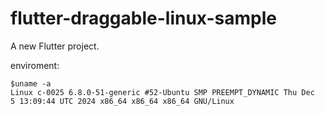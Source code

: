 # flutter-draggable-linux-sample

A new Flutter project.

enviroment:

```
$uname -a
Linux c-0025 6.8.0-51-generic #52-Ubuntu SMP PREEMPT_DYNAMIC Thu Dec  5 13:09:44 UTC 2024 x86_64 x86_64 x86_64 GNU/Linux
```